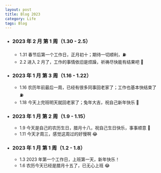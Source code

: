 ```yaml
---
layout: post
title: Blog 2023
category: Life
tags: Blog
---
```



- ### 2023 年 2 月 第 1 周（1.30 - 2.5）
     - 1.31 春节后第一个工作日，正月初十；期待一切顺利，⛽️
     - 2.2 进入 2 月了，工作的事情依旧是烦躁，祈祷尽快能有结果吧 🙏

- ### 2023 年 1 月 第 3 周（1.16 - 1.22）
     - 1.16 农历年前最后一周，已经有很多同事回老家了；工作也基本快结束了 ⛽️
     - 1.18 今天上完班明天就回老家了；兔年大吉，祝自己新年快乐 🐰

- ### 2023 年 1 月 第 2 周（1.9 - 1.15）
     - 1.9 今天是自己的农历生日，腊月十八，祝自己生日快乐，事事顺意 🎂
     - 1.11 今天才周三，感觉这周过的好慢啊 😂

- ### 2023 年 1 月 第 1 周（1.2 - 1.8）
     - 1.3 2023 年第一个工作日，上班第一天，新年快乐！
     - 1.6 农历今天已经是腊月十五了，已无心上班 😂